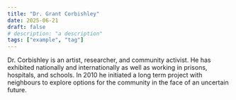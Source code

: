 ```yaml
---
title: "Dr. Grant Corbishley"
date: 2025-06-21
draft: false
# description: "a description"
tags: ["example", "tag"]
---
```


Dr. Corbishley is an artist, researcher, and community activist. He has exhibited nationally and internationally as well as working in prisons, hospitals, and schools. In 2010 he initiated a long term project with neighbours to explore options for the community in the face of an uncertain future.

